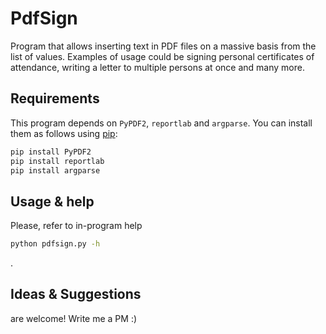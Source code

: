 PdfSign
=======

Program that allows inserting text in PDF files on a massive basis from the list of values. Examples of usage could be
signing personal certificates of attendance, writing a letter to multiple persons at once and many more.

Requirements
------------
This program depends on `PyPDF2`, `reportlab` and `argparse`. You can install them as follows using [pip](https://pip.pypa.io/en/stable/installing/):

```bash
pip install PyPDF2
pip install reportlab
pip install argparse
``` 

Usage & help
------------
Please, refer to in-program help

```bash
python pdfsign.py -h
```
.

Ideas & Suggestions
-------------------
are welcome! Write me a PM :)
